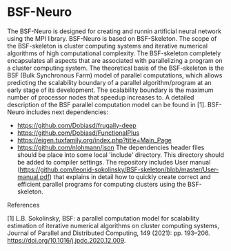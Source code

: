 # BSF-Neuro
The BSF-Neuro is designed for creating and runnin artificial neural network using the MPI library. BSF-Neuro is based on BSF-Skeleton. The scope of the BSF-skeleton is cluster computing systems and iterative numerical algorithms of high computational complexity. The BSF-skeleton completely encapsulates all aspects that are associated with parallelizing a program on a cluster computing system.
The theoretical basis of the BSF-skeleton is the BSF (Bulk Synchronous Farm) model of parallel computations, which allows predicting the scalability boundary  of a parallel algorithm/program at an early stage of its development. The scalability boundary is the maximum number of processor nodes that speedup increases to. A detailed description of the BSF parallel computation model can be found in [1].
BSF-Neuro includes next dependencies:
- https://github.com/Dobiasd/frugally-deep
- https://github.com/Dobiasd/FunctionalPlus
- https://eigen.tuxfamily.org/index.php?title=Main_Page
- https://github.com/nlohmann/json
The dependencies header files should be place into some local 'include' directory. This directory should be added to compiler settings.
The repository includes User manual (https://github.com/leonid-sokolinsky/BSF-skeleton/blob/master/User-manual.pdf) that explains in detail how to quickly create correct and efficient parallel programs for computing clusters using the BSF-skeleton.

References

[1] L.B. Sokolinsky, BSF: a parallel computation model for scalability estimation of iterative numerical algorithms on cluster computing
systems, Journal of Parallel and Distributed Computing, 149 (2021): pp. 193–206. https://doi.org/10.1016/j.jpdc.2020.12.009.
